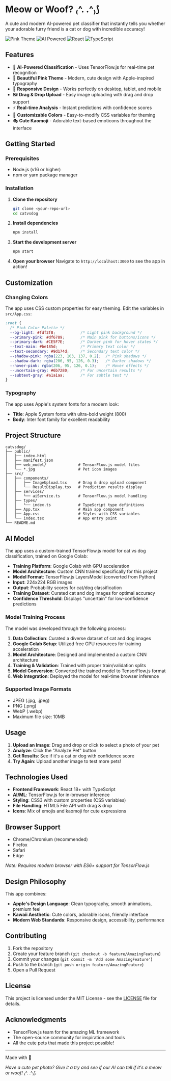 # Meow or Woof? ₍^. .^₎⟆ 

A cute and modern AI-powered pet classifier that instantly tells you whether your adorable furry friend is a cat or dog with incredible accuracy!

![Pink Theme](https://img.shields.io/badge/Theme-Pink%20%26%20Cute-ff69b4)
![AI Powered](https://img.shields.io/badge/AI-TensorFlow.js-orange)
![React](https://img.shields.io/badge/React-18+-61dafb)
![TypeScript](https://img.shields.io/badge/TypeScript-5+-3178c6)

## Features

- 🤖 **AI-Powered Classification** - Uses TensorFlow.js for real-time pet recognition
- 🎨 **Beautiful Pink Theme** - Modern, cute design with Apple-inspired typography
- 📱 **Responsive Design** - Works perfectly on desktop, tablet, and mobile
- 🖼️ **Drag & Drop Upload** - Easy image uploading with drag and drop support
- ⚡ **Real-time Analysis** - Instant predictions with confidence scores
- 🌸 **Customizable Colors** - Easy-to-modify CSS variables for theming
- 🎭 **Cute Kaomoji** - Adorable text-based emoticons throughout the interface

## Getting Started

### Prerequisites

- Node.js (v16 or higher)
- npm or yarn package manager

### Installation

1. **Clone the repository**
   ```bash
   git clone <your-repo-url>
   cd catvsdog
   ```

2. **Install dependencies**
   ```bash
   npm install
   ```

3. **Start the development server**
   ```bash
   npm start
   ```

4. **Open your browser**
   Navigate to `http://localhost:3000` to see the app in action!

## Customization

### Changing Colors

The app uses CSS custom properties for easy theming. Edit the variables in `src/App.css`:

```css
:root {
  /* Pink Color Palette */
  --bg-light: #fdf2f8;           /* Light pink background */
  --primary-pink: #df6789;       /* Main pink for buttons/icons */
  --primary-dark: #CE5F7E;       /* Darker pink for hover states */
  --text-main: #be185d;          /* Primary text color */
  --text-secondary: #9d174d;     /* Secondary text color */
  --shadow-pink: rgba(223, 103, 137, 0.2);  /* Pink shadows */
  --shadow-dark: rgba(206, 95, 126, 0.3);   /* Darker shadows */
  --hover-pink: rgba(206, 95, 126, 0.1);    /* Hover effects */
  --uncertain-gray: #6b7280;     /* For uncertain results */
  --subtext-gray: #a1a1aa;       /* For subtle text */
}
```

### Typography

The app uses Apple's system fonts for a modern look:
- **Title**: Apple System fonts with ultra-bold weight (800)
- **Body**: Inter font family for excellent readability

## Project Structure

```
catvsdog/
├── public/
│   ├── index.html
│   ├── manifest.json
│   ├── web_model/              # TensorFlow.js model files
│   └── *.jpg                   # Pet icon images
├── src/
│   ├── components/
│   │   ├── ImageUpload.tsx     # Drag & drop upload component
│   │   └── ResultDisplay.tsx   # Prediction results display
│   ├── services/
│   │   └── aiService.ts        # TensorFlow.js model handling
│   ├── types/
│   │   └── index.ts            # TypeScript type definitions
│   ├── App.tsx                 # Main app component
│   ├── App.css                 # Styles with CSS variables
│   └── index.tsx               # App entry point
└── README.md
```

## AI Model

The app uses a custom-trained TensorFlow.js model for cat vs dog classification, trained on Google Colab:

- **Training Platform**: Google Colab with GPU acceleration
- **Model Architecture**: Custom CNN trained specifically for this project
- **Model Format**: TensorFlow.js LayersModel (converted from Python)
- **Input**: 224x224 RGB images
- **Output**: Probability scores for cat/dog classification
- **Training Dataset**: Curated cat and dog images for optimal accuracy
- **Confidence Threshold**: Displays "uncertain" for low-confidence predictions

### Model Training Process

The model was developed through the following process:

1. **Data Collection**: Curated a diverse dataset of cat and dog images
2. **Google Colab Setup**: Utilized free GPU resources for training acceleration
3. **Model Architecture**: Designed and implemented a custom CNN architecture
4. **Training & Validation**: Trained with proper train/validation splits
5. **Model Conversion**: Converted the trained model to TensorFlow.js format
6. **Web Integration**: Deployed the model for real-time browser inference

### Supported Image Formats
- JPEG (.jpg, .jpeg)
- PNG (.png)
- WebP (.webp)
- Maximum file size: 10MB

## Usage

1. **Upload an Image**: Drag and drop or click to select a photo of your pet
2. **Analyze**: Click the "Analyze Pet" button
3. **Get Results**: See if it's a cat or dog with confidence score
4. **Try Again**: Upload another image to test more pets!

## Technologies Used

- **Frontend Framework**: React 18+ with TypeScript
- **AI/ML**: TensorFlow.js for in-browser inference
- **Styling**: CSS3 with custom properties (CSS variables)
- **File Handling**: HTML5 File API with drag & drop
- **Icons**: Mix of emojis and kaomoji for cute expressions

## Browser Support

- Chrome/Chromium (recommended)
- Firefox
- Safari
- Edge

*Note: Requires modern browser with ES6+ support for TensorFlow.js*

## Design Philosophy

This app combines:
- **Apple's Design Language**: Clean typography, smooth animations, premium feel
- **Kawaii Aesthetic**: Cute colors, adorable icons, friendly interface
- **Modern Web Standards**: Responsive design, accessibility, performance

## Contributing

1. Fork the repository
2. Create your feature branch (`git checkout -b feature/AmazingFeature`)
3. Commit your changes (`git commit -m 'Add some AmazingFeature'`)
4. Push to the branch (`git push origin feature/AmazingFeature`)
5. Open a Pull Request

## License

This project is licensed under the MIT License - see the [LICENSE](LICENSE) file for details.

## Acknowledgments

- TensorFlow.js team for the amazing ML framework
- The open-source community for inspiration and tools
- All the cute pets that made this project possible! 

---

Made with 💖

*Have a cute pet photo? Give it a try and see if our AI can tell if it's a meow or woof!* ₍^. .^₎⟆ 
